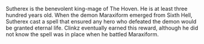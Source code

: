 Sutherex is the benevolent king-mage of The Hoven. He is at least three hundred years old. When the demon Maraxiform emerged from Sixth Hell, Sutherex cast a spell that ensured any hero who defeated the demon would be granted eternal life. Clinkz eventually earned this reward, although he did not know the spell was in place when he battled Maraxiform.
